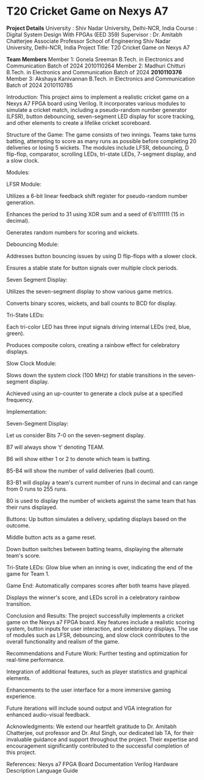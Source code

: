 # T20 Cricket Game on Nexys A7 

**Project Details** 
University   : Shiv Nadar University, Delhi-NCR, India
Course       : Digital System Design With FPGAs (EED 359)
Supervisor   : Dr. Amitabh Chatterjee
               Associate Professor
               School of Engineering
               Shiv Nadar University, Delhi-NCR, India
Project Title: T20 Cricket Game on Nexys A7

**Team Members**
Member 1: Gonela Sreeman 
          B.Tech. in Electronics and Communication 
          Batch of 2024
          2010110264
Member 2: Madhuri Chitturi
          B.Tech. in Electronics and Communication 
          Batch of 2024
          **2010110376**
Member 3: Akshaya Kanivannan
          B.Tech. in Electronics and Communication 
          Batch of 2024
          2010110785
          
Introduction:
This project aims to implement a realistic cricket game on a Nexys A7 FPGA board using Verilog. It incorporates various modules to simulate a cricket match, including a pseudo-random number generator (LFSR), button debouncing, seven-segment LED display for score tracking, and other elements to create a lifelike cricket scoreboard. 

Structure of the Game: 
The game consists of two innings. Teams take turns batting, attempting to score as many runs as possible before completing 20 deliveries or losing 5 wickets. The modules include LFSR, debouncing, D flip-flop, comparator, scrolling LEDs, tri-state LEDs, 7-segment display, and a slow clock. 


Modules: 

LFSR Module: 

Utilizes a 6-bit linear feedback shift register for pseudo-random number generation. 

Enhances the period to 31 using XOR sum and a seed of 6'b111111 (15 in decimal). 

Generates random numbers for scoring and wickets. 


Debouncing Module: 

Addresses button bouncing issues by using D flip-flops with a slower clock. 

Ensures a stable state for button signals over multiple clock periods. 


Seven Segment Display: 

Utilizes the seven-segment display to show various game metrics. 

Converts binary scores, wickets, and ball counts to BCD for display. 


Tri-State LEDs: 

Each tri-color LED has three input signals driving internal LEDs (red, blue, green). 

Produces composite colors, creating a rainbow effect for celebratory displays. 


Slow Clock Module: 

Slows down the system clock (100 MHz) for stable transitions in the seven-segment display. 

Achieved using an up-counter to generate a clock pulse at a specified frequency. 

 


Implementation: 


Seven-Segment Display: 

Let us consider Bits 7-0 on the seven-segment display.  

B7 will always show ‘t’ denoting TEAM.  

B6 will show either 1 or 2 to denote which team is batting. 

B5-B4 will show the number of valid deliveries (ball count). 

B3-B1 will display a team's current number of runs in decimal and can range from 0 runs to 255 runs. 

B0 is used to display the number of wickets against the same team that has their runs displayed. 


Buttons: 
Up button simulates a delivery, updating displays based on the outcome. 

Middle button acts as a game reset. 

Down button switches between batting teams, displaying the alternate team's score. 


Tri-State LEDs: 
Glow blue when an inning is over, indicating the end of the game for Team 1. 


Game End: 
Automatically compares scores after both teams have played. 

Displays the winner's score, and LEDs scroll in a celebratory rainbow transition. 



Conclusion and Results: 
The project successfully implements a cricket game on the Nexys a7 FPGA board. Key features include a realistic scoring system, button inputs for user interaction, and celebratory displays. The use of modules such as LFSR, debouncing, and slow clock contributes to the overall functionality and realism of the game. 

 

Recommendations and Future Work: 
Further testing and optimization for real-time performance.

Integration of additional features, such as player statistics and graphical elements. 

Enhancements to the user interface for a more immersive gaming experience. 

Future iterations will include sound output and VGA integration for enhanced audio-visual feedback. 

 
 
Acknowledgments: 
We extend our heartfelt gratitude to Dr. Amitabh Chatterjee, out professor and Dr. Atul Singh, our dedicated lab TA, for their invaluable guidance and support throughout the project. Their expertise and encouragement significantly contributed to the successful completion of this project. 

 

References: 
Nexys a7 FPGA Board Documentation 
Verilog Hardware Description Language Guide 
